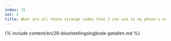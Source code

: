 ```yaml
---
index: 15
set: 2
title: What are all these strange codes that I can see in my phone's exposure log?
---
```

{% include content/en/29-blootstellingslogboek-getallen.md %}
